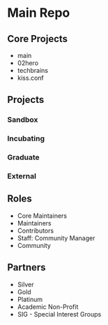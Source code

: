 # Main Repo

## Core Projects
- main
- 02hero
- techbrains
- kiss.conf

## Projects

### Sandbox

### Incubating

### Graduate

### External

## Roles

- Core Maintainers
- Maintainers
- Contributors
- Staff: Community Manager
- Community


## Partners

- Silver
- Gold
- Platinum
- Academic Non-Profit
- SIG - Special Interest Groups
